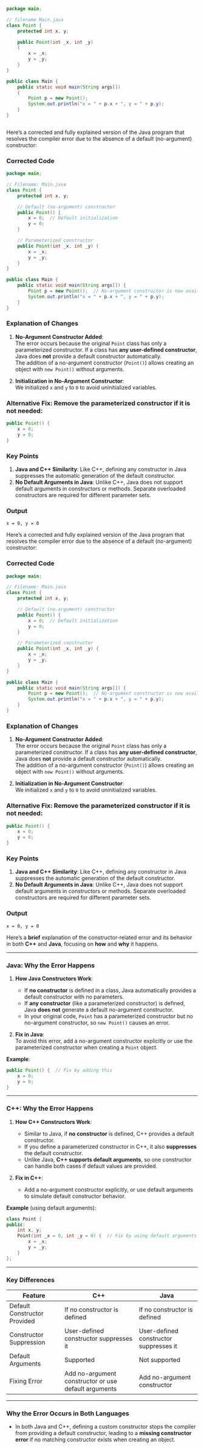 ```java
package main;

// filename Main.java
class Point {
	protected int x, y;

	public Point(int _x, int _y)
	{
		x = _x;
		y = _y;
	}
}

public class Main {
	public static void main(String args[])
	{
		Point p = new Point();
		System.out.println("x = " + p.x + ", y = " + p.y);
	}
}



```

Here’s a corrected and fully explained version of the Java program that resolves the compiler error due to the absence of a default (no-argument) constructor:

### **Corrected Code**
```java
package main;

// Filename: Main.java
class Point {
    protected int x, y;

    // Default (no-argument) constructor
    public Point() {
        x = 0;  // Default initialization
        y = 0;
    }

    // Parameterized constructor
    public Point(int _x, int _y) {
        x = _x;
        y = _y;
    }
}

public class Main {
    public static void main(String args[]) {
        Point p = new Point();  // No-argument constructor is now available
        System.out.println("x = " + p.x + ", y = " + p.y);
    }
}
```

### **Explanation of Changes**
1. **No-Argument Constructor Added**:  
   The error occurs because the original `Point` class has only a parameterized constructor. If a class has **any user-defined constructor**, Java does **not** provide a default constructor automatically.  
   The addition of a no-argument constructor (`Point()`) allows creating an object with `new Point()` without arguments.

2. **Initialization in No-Argument Constructor**:  
   We initialized `x` and `y` to `0` to avoid uninitialized variables.

### **Alternative Fix**: Remove the parameterized constructor if it is not needed:
```java
public Point() {
    x = 0;
    y = 0;
}
```

### **Key Points**
1. **Java and C++ Similarity**: Like C++, defining any constructor in Java suppresses the automatic generation of the default constructor.
2. **No Default Arguments in Java**: Unlike C++, Java does not support default arguments in constructors or methods. Separate overloaded constructors are required for different parameter sets.

### **Output**
```
x = 0, y = 0
```

Here’s a corrected and fully explained version of the Java program that resolves the compiler error due to the absence of a default (no-argument) constructor:

### **Corrected Code**
```java
package main;

// Filename: Main.java
class Point {
    protected int x, y;

    // Default (no-argument) constructor
    public Point() {
        x = 0;  // Default initialization
        y = 0;
    }

    // Parameterized constructor
    public Point(int _x, int _y) {
        x = _x;
        y = _y;
    }
}

public class Main {
    public static void main(String args[]) {
        Point p = new Point();  // No-argument constructor is now available
        System.out.println("x = " + p.x + ", y = " + p.y);
    }
}
```

### **Explanation of Changes**
1. **No-Argument Constructor Added**:  
   The error occurs because the original `Point` class has only a parameterized constructor. If a class has **any user-defined constructor**, Java does **not** provide a default constructor automatically.  
   The addition of a no-argument constructor (`Point()`) allows creating an object with `new Point()` without arguments.

2. **Initialization in No-Argument Constructor**:  
   We initialized `x` and `y` to `0` to avoid uninitialized variables.

### **Alternative Fix**: Remove the parameterized constructor if it is not needed:
```java
public Point() {
    x = 0;
    y = 0;
}
```

### **Key Points**
1. **Java and C++ Similarity**: Like C++, defining any constructor in Java suppresses the automatic generation of the default constructor.
2. **No Default Arguments in Java**: Unlike C++, Java does not support default arguments in constructors or methods. Separate overloaded constructors are required for different parameter sets.

### **Output**
```
x = 0, y = 0
```


Here’s a **brief** explanation of the constructor-related error and its behavior in both **C++** and **Java**, focusing on **how** and **why** it happens.

---

### **Java: Why the Error Happens**
1. **How Java Constructors Work**:  
   - If **no constructor** is defined in a class, Java automatically provides a default constructor with no parameters.
   - If **any constructor** (like a parameterized constructor) is defined, Java **does not** generate a default no-argument constructor.
   - In your original code, `Point` has a parameterized constructor but no no-argument constructor, so `new Point()` causes an error.

2. **Fix in Java**:  
   To avoid this error, add a no-argument constructor explicitly or use the parameterized constructor when creating a `Point` object.

**Example**:  
```java
public Point() {  // Fix by adding this
    x = 0;
    y = 0;
}
```

---

### **C++: Why the Error Happens**
1. **How C++ Constructors Work**:  
   - Similar to Java, if **no constructor** is defined, C++ provides a default constructor.  
   - If you define a parameterized constructor in C++, it also **suppresses** the default constructor.
   - Unlike Java, **C++ supports default arguments**, so one constructor can handle both cases if default values are provided.

2. **Fix in C++**:  
   - Add a no-argument constructor explicitly, or use default arguments to simulate default constructor behavior.

**Example** (using default arguments):  
```cpp
class Point {
public:
    int x, y;
    Point(int _x = 0, int _y = 0) {  // Fix by using default arguments
        x = _x;
        y = _y;
    }
};
```

---

### **Key Differences**
| Feature                    | C++                                 | Java                                |
|----------------------------|---------------------------------------|--------------------------------------|
| Default Constructor Provided | If no constructor is defined         | If no constructor is defined         |
| Constructor Suppression     | User-defined constructor suppresses it | User-defined constructor suppresses it |
| Default Arguments           | Supported                            | Not supported                        |
| Fixing Error                | Add no-argument constructor or use default arguments | Add no-argument constructor         |

---

### **Why the Error Occurs in Both Languages**
- In both Java and C++, defining a custom constructor stops the compiler from providing a default constructor, leading to a **missing constructor error** if no matching constructor exists when creating an object.
